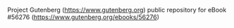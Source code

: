 Project Gutenberg (https://www.gutenberg.org) public repository for
eBook #56276 (https://www.gutenberg.org/ebooks/56276)
